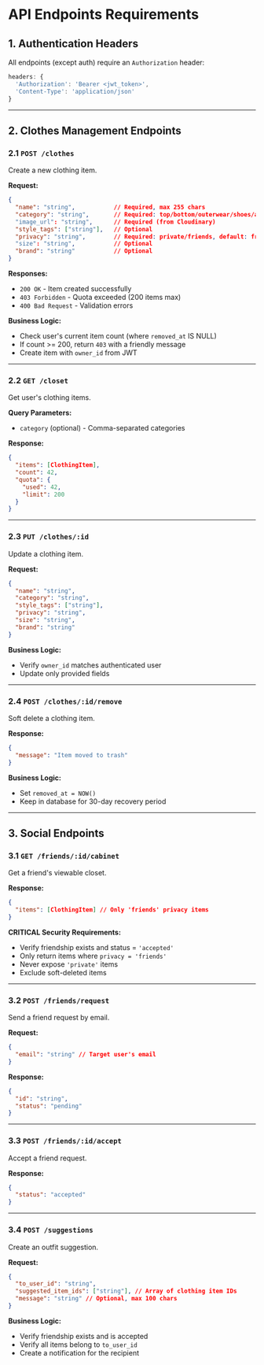 # API Endpoints Requirements

## 1. Authentication Headers

All endpoints (except auth) require an `Authorization` header:

```javascript
headers: {
  'Authorization': 'Bearer <jwt_token>',
  'Content-Type': 'application/json'
}
```

---

## 2. Clothes Management Endpoints

### 2.1 `POST /clothes`

Create a new clothing item.

**Request:**

```json
{
  "name": "string",           // Required, max 255 chars
  "category": "string",       // Required: top/bottom/outerwear/shoes/accessory
  "image_url": "string",      // Required (from Cloudinary)
  "style_tags": ["string"],   // Optional
  "privacy": "string",        // Required: private/friends, default: friends
  "size": "string",           // Optional
  "brand": "string"           // Optional
}
```

**Responses:**

- `200 OK` - Item created successfully
- `403 Forbidden` - Quota exceeded (200 items max)
- `400 Bad Request` - Validation errors

**Business Logic:**

- Check user's current item count (where `removed_at` IS NULL)
- If count >= 200, return `403` with a friendly message
- Create item with `owner_id` from JWT

---

### 2.2 `GET /closet`

Get user's clothing items.

**Query Parameters:**

- `category` (optional) - Comma-separated categories

**Response:**

```json
{
  "items": [ClothingItem],
  "count": 42,
  "quota": {
    "used": 42,
    "limit": 200
  }
}
```

---

### 2.3 `PUT /clothes/:id`

Update a clothing item.

**Request:**

```json
{
  "name": "string",
  "category": "string",
  "style_tags": ["string"],
  "privacy": "string",
  "size": "string",
  "brand": "string"
}
```

**Business Logic:**

- Verify `owner_id` matches authenticated user
- Update only provided fields

---

### 2.4 `POST /clothes/:id/remove`

Soft delete a clothing item.

**Response:**

```json
{
  "message": "Item moved to trash"
}
```

**Business Logic:**

- Set `removed_at = NOW()`
- Keep in database for 30-day recovery period

---

## 3. Social Endpoints

### 3.1 `GET /friends/:id/cabinet`

Get a friend's viewable closet.

**Response:**

```json
{
  "items": [ClothingItem] // Only 'friends' privacy items
}
```

**CRITICAL Security Requirements:**

- Verify friendship exists and status = `'accepted'`
- Only return items where `privacy = 'friends'`
- Never expose `'private'` items
- Exclude soft-deleted items

---

### 3.2 `POST /friends/request`

Send a friend request by email.

**Request:**

```json
{
  "email": "string" // Target user's email
}
```

**Response:**

```json
{
  "id": "string",
  "status": "pending"
}
```

---

### 3.3 `POST /friends/:id/accept`

Accept a friend request.

**Response:**

```json
{
  "status": "accepted"
}
```

---

### 3.4 `POST /suggestions`

Create an outfit suggestion.

**Request:**

```json
{
  "to_user_id": "string",
  "suggested_item_ids": ["string"], // Array of clothing item IDs
  "message": "string" // Optional, max 100 chars
}
```

**Business Logic:**

- Verify friendship exists and is accepted
- Verify all items belong to `to_user_id`
- Create a notification for the recipient